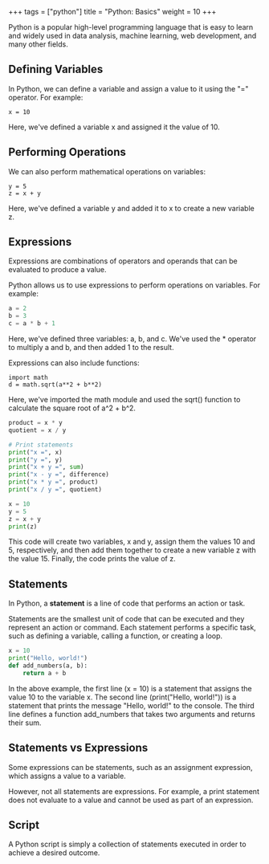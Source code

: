 +++
tags = ["python"]
title = "Python: Basics"
weight = 10
+++


Python is a popular high-level programming language that is
easy to learn and widely used in data analysis,
machine learning, web development, and many other fields.

## Defining Variables

In Python,
we can define a variable and assign a value to it using the "=" operator.
For example:

```
x = 10
```

Here, we've defined a variable x and assigned it the value of 10.

## Performing Operations

We can also perform mathematical operations on variables:

```
y = 5
z = x + y
```

Here, we've defined a variable y and added it to x to create a new variable z.

## Expressions

Expressions are combinations of operators and operands that can be evaluated to produce a value.

Python allows us to use expressions to perform operations on variables.
For example:

```python
a = 2
b = 3
c = a * b + 1
```

Here, we've defined three variables: a, b, and c.
We've used the * operator to multiply a and b, and then added 1 to the result.

Expressions can also include functions:

```
import math
d = math.sqrt(a**2 + b**2)
```

Here, we've imported the math module and used the sqrt() function to calculate the square root of a^2 + b^2.

```python
product = x * y
quotient = x / y

# Print statements
print("x =", x)
print("y =", y)
print("x + y =", sum)
print("x - y =", difference)
print("x * y =", product)
print("x / y =", quotient)
```


```python
x = 10
y = 5
z = x + y
print(z)
```

This code will create two variables, x and y, assign them the values 10 and 5, respectively, and then add them together to create a new variable z with the value 15. Finally, the code prints the value of z.

## Statements

In Python, a **statement** is a line of code that performs an action or task.

Statements are the smallest unit of code that can be executed and
they represent an action or command.
Each statement performs a specific task, such as defining a variable,
calling a function, or creating a loop.

```python
x = 10
print("Hello, world!")
def add_numbers(a, b):
    return a + b
```

In the above example, the first line (x = 10) is a statement
that assigns the value 10 to the variable x.
The second line (print("Hello, world!")) is a statement
that prints the message "Hello, world!" to the console.
The third line defines a function add_numbers that takes two
arguments and returns their sum.

## Statements vs Expressions

Some expressions can be statements,
such as an assignment expression,
which assigns a value to a variable.

However, not all statements are expressions.
For example, a print statement does not evaluate to a value and cannot be used as part of an expression.

## Script

A Python script is simply a collection of statements
executed in order to achieve a desired outcome.


